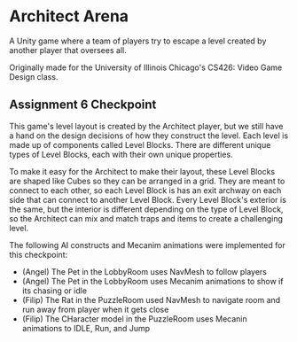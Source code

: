 # Architect Arena

A Unity game where a team of players try to escape a level created by another player that oversees all.

Originally made for the University of Illinois Chicago's CS426: Video Game Design class.

## Assignment 6 Checkpoint

This game's level layout is created by the Architect player, but we still have a hand on the design decisions of how they construct the level. Each level is made up of components called Level Blocks. There are different unique types of Level Blocks, each with their own unique properties.

To make it easy for the Architect to make their layout, these Level Blocks are shaped like Cubes so they can be arranged in a grid. They are meant to connect to each other, so each Level Block is has an exit archway on each side that can connect to another Level Block. Every Level Block's exterior is the same, but the interior is different depending on the type of Level Block, so the Architect can mix and match traps and items to create a challenging level.

The following AI constructs and Mecanim animations were implemented for this checkpoint:

- (Angel) The Pet in the LobbyRoom uses NavMesh to follow players
- (Angel) The Pet in the LobbyRoom uses Mecanim animations to show if its chasing or idle
- (Filip) The Rat in the PuzzleRoom used NavMesh to navigate room and run away from player when it gets close
- (Filip) The CHaracter model in the PuzzleRoom uses Mecanin animations to IDLE, Run, and Jump
